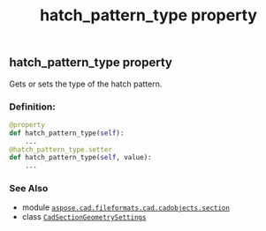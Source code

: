 ﻿---
title: hatch_pattern_type property
second_title: Aspose.CAD for Python via .NET API References
description: 
type: docs
weight: 100
url: /python-net/aspose.cad.fileformats.cad.cadobjects.section/cadsectiongeometrysettings/hatch_pattern_type/
is_root: false
---

## hatch_pattern_type property


Gets or sets the type of the hatch pattern.
### Definition:
```python
@property
def hatch_pattern_type(self):
    ...
@hatch_pattern_type.setter
def hatch_pattern_type(self, value):
    ...
```

### See Also
* module [`aspose.cad.fileformats.cad.cadobjects.section`](../../)
* class [`CadSectionGeometrySettings`](/cad/python-net/aspose.cad.fileformats.cad.cadobjects.section/cadsectiongeometrysettings)

